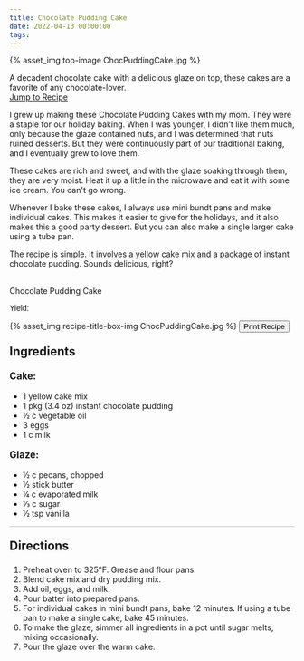 ```yaml
---
title: Chocolate Pudding Cake
date: 2022-04-13 00:00:00
tags:
---
```


{% asset_img top-image ChocPuddingCake.jpg %}
<div class="post-body">
A decadent chocolate cake with a delicious glaze on top, these cakes are a favorite of any chocolate-lover.
<br>
<!--more-->

<a class="jump-to-recipe-btn" href="#recipejump"> 
    Jump to Recipe
</a>

I grew up making these Chocolate Pudding Cakes with my mom. They were a staple for our holiday baking. When I was younger, I didn't like them much, only because the glaze contained nuts, and I was determined that nuts ruined desserts. But they were continuously part of our traditional baking, and I eventually grew to love them. 

These cakes are rich and sweet, and with the glaze soaking through them, they are very moist. Heat it up a little in the microwave and eat it with some ice cream. You can't go wrong. 

Whenever I bake these cakes, I always use mini bundt pans and make individual cakes. This makes it easier to give for the holidays, and it also makes this a good party dessert. But you can also make a single larger cake using a tube pan. 

The recipe is simple. It involves a yellow cake mix and a package of instant chocolate pudding. Sounds delicious, right? 

<br>
</div>

<div id="recipejump"></div>
<div id="recipe">
    <div class="recipe-box">
        <div class="recipe-title-box">
            <div>
                <div class="recipe-title-box-title">
                    <div class="recipe-title-box-header">Chocolate Pudding Cake</div>
                </div>
                <p class="recipe-title-box-title" style="font-family: Arial;">Yield: </p>
            </div>
            {% asset_img recipe-title-box-img ChocPuddingCake.jpg %}
            <button class="print-recipe"
                    type="button"
                    onclick="printDIV('recipe')" >
                Print Recipe
            </button>
        </div>
        <p style="font-size:150%;"><b>Ingredients</b></p>
        <p style="font-size:120%;"><b>Cake:</b></p>
        <ul class="post-body">
                <li>1 yellow cake mix</li>
                <li>1 pkg (3.4 oz) instant chocolate pudding</li>
                <li>½ c vegetable oil</li>
                <li>3 eggs</li>
                <li>1 c milk</li>
        </ul>
        <p style="font-size:120%;"><b>Glaze:</b></p>
        <ul class="post-body">
                <li>½ c pecans, chopped</li>
                <li>½ stick butter</li>
                <li>¼ c evaporated milk</li>
                <li>⅓ c sugar</li>
                <li>½ tsp vanilla</li>
        </ul>
        <hr style="height:1px;background-color:rgb(189, 189, 189) ">
        <p style="font-size:150%;"><b>Directions</b></p>
        <ol class="post-body">
            <li>Preheat oven to 325°F. Grease and flour pans. 
            <li>Blend cake mix and dry pudding mix.</li>
            <li>Add oil, eggs, and milk.</li>
            <li>Pour batter into prepared pans.</li>
            <li>For individual cakes in mini bundt pans, bake 12 minutes. If using a tube pan to make a single cake, bake 45 minutes.</li>
            <li>To make the glaze, simmer all ingredients in a pot until sugar melts, mixing occasionally.</li>
            <li>Pour the glaze over the warm cake.</li>
        </ol> 
    </div>
</div>

<br>
